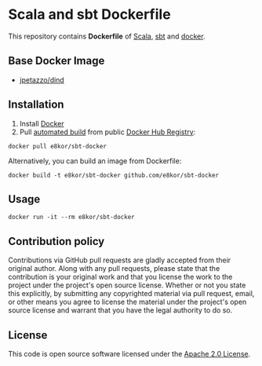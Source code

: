 # Scala and sbt Dockerfile

This repository contains **Dockerfile** of [Scala](http://www.scala-lang.org), [sbt](http://www.scala-sbt.org) and [docker](https://www.docker.com).


## Base Docker Image ##

* [jpetazzo/dind](https://hub.docker.com/_/docker/)


## Installation ##

1. Install [Docker](https://www.docker.com)
2. Pull [automated build](https://registry.hub.docker.com/u/hseeberger/scala-sbt/) from public [Docker Hub Registry](https://registry.hub.docker.com/):
```
docker pull e8kor/sbt-docker
```
Alternatively, you can build an image from Dockerfile:
```
docker build -t e8kor/sbt-docker github.com/e8kor/sbt-docker
```


## Usage ##

```
docker run -it --rm e8kor/sbt-docker
```


## Contribution policy ##

Contributions via GitHub pull requests are gladly accepted from their original author. Along with any pull requests, please state that the contribution is your original work and that you license the work to the project under the project's open source license. Whether or not you state this explicitly, by submitting any copyrighted material via pull request, email, or other means you agree to license the material under the project's open source license and warrant that you have the legal authority to do so.


## License ##

This code is open source software licensed under the [Apache 2.0 License]("http://www.apache.org/licenses/LICENSE-2.0.html").
